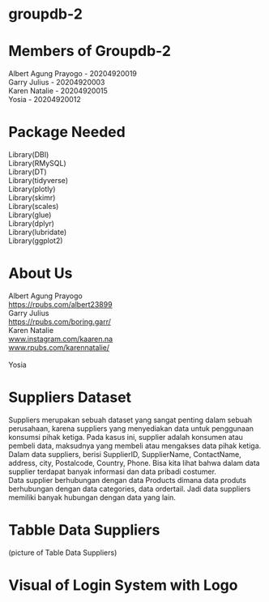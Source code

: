 # groupdb-2

# Members of Groupdb-2

Albert Agung Prayogo - 20204920019 <br>
Garry Julius - 20204920003 <br>
Karen Natalie - 20204920015 <br>
Yosia - 20204920012 <br>

# Package Needed 
Library(DBI) <br>
Library(RMySQL) <br>
Library(DT) <br>
Library(tidyverse) <br>
Library(plotly) <br>
Library(skimr) <br>
Library(scales) <br>
Library(glue) <br>
Library(dplyr) <br>
Library(lubridate) <br>
Library(ggplot2) <br>

# About Us
Albert Agung Prayogo <br>
https://rpubs.com/albert23899
<br>
Garry Julius <br>
https://rpubs.com/boring.garr/
<br>
Karen Natalie <br>
www.instagram.com/kaaren.na  <br>
www.rpubs.com/karennatalie/ <br>
<br>
Yosia
<br>

# Suppliers Dataset
Suppliers merupakan sebuah dataset yang sangat penting dalam sebuah perusahaan, karena suppliers yang menyediakan data untuk penggunaan konsumsi pihak ketiga. Pada kasus ini, supplier adalah konsumen atau pembeli data, maksudnya yang membeli atau mengakses data pihak ketiga. 
<br>
Dalam data suppliers, berisi SupplierID, SupplierName, ContactName, address, city, Postalcode, Country, Phone. Bisa kita lihat bahwa dalam data supplier terdapat banyak informasi dan data pribadi costumer. 
<br>
Data supplier berhubungan dengan data Products dimana data produts berhubungan dengan data categories, data ordertail. Jadi data suppliers memiliki banyak hubungan dengan data yang lain. 
<br>

# Tabble Data Suppliers
(picture of Table Data Suppliers)

# Visual of Login System with Logo
